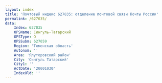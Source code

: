 ```yaml
---
layout: index
title: 'Почтовый индекс 627035: отделение почтовой связи Почты России'
permalink: /627035/
data:
    Index: 627035
    OPSName: Сингуль-Татарский
    OPSType: О
    OPSSubm: 627059
    Region: 'Тюменская область'
    Autonom: ''
    Area: 'Ялуторовский район'
    City: 'Сингуль Татарский'
    City1: ''
    ActDate: '20001030'
    IndexOld: ''
---
```

